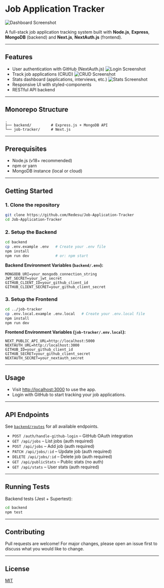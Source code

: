 # Job Application Tracker

![Dashboard Screenshot](https://i.imgur.com/Lcz1BXa.png)

A full-stack job application tracking system built with **Node.js**, **Express**, **MongoDB** (backend) and **Next.js**, **NextAuth.js** (frontend).

---

## Features

- User authentication with GitHub (NextAuth.js)
![Login Screenshot](https://i.imgur.com/OLo5UUa.png)
- Track job applications (CRUD)
![CRUD Screenshot](https://i.imgur.com/r0xAtgL.png)
- Stats dashboard (applications, interviews, etc.)
![Stats Screenshot](https://i.imgur.com/Lcz1BXa.png)
- Responsive UI with styled-components
- RESTful API backend

---

## Monorepo Structure

```
.
├── backend/         # Express.js + MongoDB API
└── job-tracker/     # Next.js
```

---

## Prerequisites

- Node.js (v18+ recommended)
- npm or yarn
- MongoDB instance (local or cloud)

---

## Getting Started

### 1. Clone the repository

```sh
git clone https://github.com/Redesu/Job-Application-Tracker
cd Job-Application-Tracker
```

### 2. Setup the Backend

```sh
cd backend
cp .env.example .env   # Create your .env file
npm install
npm run dev            # or: npm start
```

**Backend Environment Variables (`backend/.env`):**
```
MONGODB_URI=your_mongodb_connection_string
JWT_SECRET=your_jwt_secret
GITHUB_CLIENT_ID=your_github_client_id
GITHUB_CLIENT_SECRET=your_github_client_secret
```

### 3. Setup the Frontend

```sh
cd ../job-tracker
cp .env.local.example .env.local   # Create your .env.local file
npm install
npm run dev
```

**Frontend Environment Variables (`job-tracker/.env.local`):**
```
NEXT_PUBLIC_API_URL=http://localhost:5000
NEXTAUTH_URL=http://localhost:3000
GITHUB_ID=your_github_client_id
GITHUB_SECRET=your_github_client_secret
NEXTAUTH_SECRET=your_nextauth_secret
```

---

## Usage

- Visit [http://localhost:3000](http://localhost:3000) to use the app.
- Login with GitHub to start tracking your job applications.

---

## API Endpoints

See [`backend/routes`](backend/routes) for all available endpoints.

- `POST /auth/handle-github-login` – GitHub OAuth integration
- `GET /api/jobs` – List jobs (auth required)
- `POST /api/jobs` – Add job (auth required)
- `PATCH /api/jobs/:id` – Update job (auth required)
- `DELETE /api/jobs/:id` – Delete job (auth required)
- `GET /api/publicStats` – Public stats (no auth)
- `GET /api/stats` – User stats (auth required)

---

## Running Tests

Backend tests (Jest + Supertest):

```sh
cd backend
npm test
```

---

## Contributing

Pull requests are welcome! For major changes, please open an issue first to discuss what you would like to change.

---

## License

[MIT](LICENSE)
